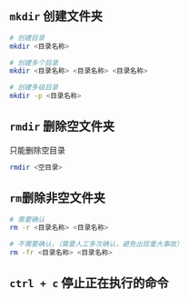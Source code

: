 ## `mkdir` 创建文件夹

```bash
# 创建目录
mkdir <目录名称>

# 创建多个目录
mkdir <目录名称> <目录名称> <目录名称>

# 创建多级目录
mkdir -p <目录名称>
```

## `rmdir` 删除空文件夹

只能删除空目录

```bash
rmdir <空目录>
```

## `rm`删除非空文件夹

```bash
# 需要确认
rm -r <目录名称> <目录名称>

# 不需要确认，（需要人工多次确认，避免出现重大事故）
rm -fr <目录名称> <目录名称>
```

## `ctrl + c` 停止正在执行的命令

